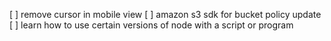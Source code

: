 [ ] remove cursor in mobile view
[ ] amazon s3 sdk for bucket policy update
[ ] learn how to use certain versions of node with a script or program
